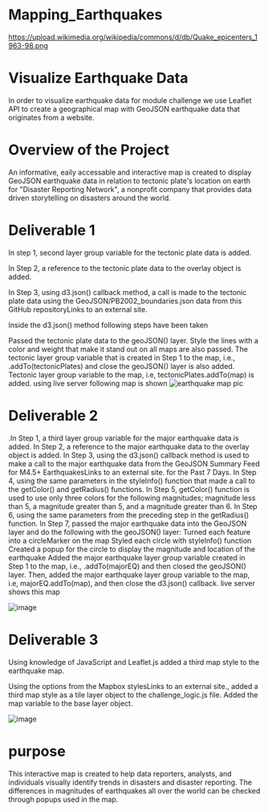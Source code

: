# Mapping_Earthquakes
https://upload.wikimedia.org/wikipedia/commons/d/db/Quake_epicenters_1963-98.png

# Visualize Earthquake Data
In order to visualize earthquake data for module challenge we use Leaflet API to create a geographical map with GeoJSON earthquake data that originates from a website.

# Overview of the Project
 An informative, eaily accessable and interactive map is created to display GeoJSON earthquake data in relation to tectonic plate's location on earth for "Disaster Reporting Network", a nonprofit company that provides data driven storytelling on disasters around the world.
# Deliverable 1
In step 1, second layer group variable for the tectonic plate data is added.

In Step 2, a reference to the tectonic plate data to the overlay object is added.

In Step 3, using d3.json() callback method, a call is made to the tectonic plate data using the GeoJSON/PB2002_boundaries.json data from this GitHub repositoryLinks to an external site.

Inside the d3.json() method following steps have been taken

Passed the tectonic plate data to the geoJSON() layer.
Style the lines with a color and weight that make it stand out on all maps are also passed.
The tectonic layer group variable that is created in Step 1 to the map, i.e., .addTo(tectonicPlates) and close the geoJSON() layer is also added.
Tectonic layer group variable to the map, i.e, tectonicPlates.addTo(map) is added.
using live server following map is shown
![earthquake map pic](https://user-images.githubusercontent.com/112978144/222538694-f5310235-c6b7-49c7-a428-de862e6c0389.png)


# Deliverable 2

.In Step 1, a third layer group variable for the major earthquake data is added.
In Step 2, a reference to the major earthquake data to the overlay object is added.
In Step 3, using the d3.json() callback method is used to make a call to the major earthquake data from the GeoJSON Summary Feed for M4.5+ EarthquakesLinks to an external site. for the Past 7 Days.
In Step 4, using the same parameters in the styleInfo() function that made a call to the getColor() and getRadius() functions.
In Step 5, getColor() function is used to use only three colors for the following magnitudes; magnitude less than 5, a magnitude greater than 5, and a magnitude greater than 6.
In Step 6, using the same parameters from the preceding step in the getRadius() function.
In Step 7, passed the major earthquake data into the GeoJSON layer and do the following with the geoJSON() layer:
Turned each feature into a circleMarker on the map
Styled each circle with styleInfo() function
Created a popup for the circle to display the magnitude and location of the earthquake
Added the major earthquake layer group variable created in Step 1 to the map, i.e., .addTo(majorEQ) and then closed the geoJSON() layer.
Then, added the major earthquake layer group variable to the map, i.e, majorEQ.addTo(map), and then close the d3.json() callback.
live server shows this map

![image](https://user-images.githubusercontent.com/112978144/222538881-4d4d7930-f374-445a-9620-66bdd0dd4db7.png)

# Deliverable 3
Using knowledge of JavaScript and Leaflet.js added a third map style to the earthquake map.

Using the options from the Mapbox stylesLinks to an external site., added a third map style as a tile layer object to the challenge_logic.js file.
Added the map variable to the base layer object.

![image](https://user-images.githubusercontent.com/112978144/222539097-fd80b71c-4753-4029-8140-0ba467f57dc4.png)

# purpose 
This interactive map is created to help data reporters, analysts, and individuals visually identify trends in disasters and disaster reporting. The differences in magnitudes of earthquakes all over the world can be checked through popups used in the map.

